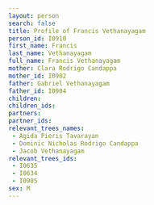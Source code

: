 ```yaml
---
layout: person
search: false
title: Profile of Francis Vethanayagam
person_id: I0910
first_name: Francis
last_name: Vethanayagam
full_name: Francis Vethanayagam
mother: Clara Rodrigo Candappa
mother_id: I0902
father: Gabriel Vethanayagam
father_id: I0904
children:
children_ids:
partners:
partner_ids:
relevant_trees_names:
 - Agida Pieris Tavarayan
 - Dominic Nicholas Rodrigo Candappa
 - Jacob Vethanayagam
relevant_trees_ids:
 - I0635
 - I0634
 - I0905
sex: M
---
```


